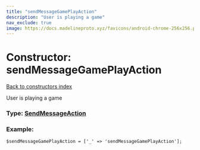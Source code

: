 ```yaml
---
title: "sendMessageGamePlayAction"
description: "User is playing a game"
nav_exclude: true
image: https://docs.madelineproto.xyz/favicons/android-chrome-256x256.png
---
```

# Constructor: sendMessageGamePlayAction  
[Back to constructors index](/API_docs/constructors/index.html)



User is playing a game




### Type: [SendMessageAction](/API_docs/types/SendMessageAction.html)


### Example:

```
$sendMessageGamePlayAction = ['_' => 'sendMessageGamePlayAction'];
```  
